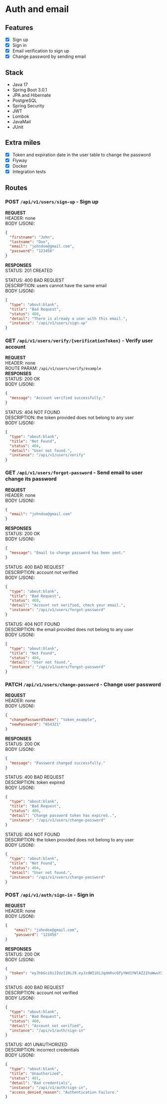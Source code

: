 # Auth and email

## Features
- [x] Sign up
- [x] Sign in
- [x] Email verification to sign up
- [x] Change password by sending email

## Stack
- Java 17
- Spring Boot 3.0.1
- JPA and Hibernate
- PostgreSQL
- Spring Security
- JWT
- Lombok
- JavaMail
- JUnit

## Extra miles
- [x] Token and expiration date in the user table to change the password
- [x] Flyway
- [x] Docker
- [x] Integration tests

## Routes

### POST `/api/v1/users/sign-up` - Sign up
**REQUEST** <br/>
HEADER: none <br/>
BODY (JSON):

```json
{
  "firstname": "John",
  "lastname": "Doe",
  "email": "johndoe@gmail.com",
  "password": "123456"
}
```
**RESPONSES** <br/>
STATUS: 201 CREATED <br/>

STATUS: 400 BAD REQUEST <br/>
DESCRIPTION: users cannot have the same email <br/>
BODY (JSON):
```json
{
  "type": "about:blank",
  "title": "Bad Request",
  "status": 400,
  "detail": "There is already a user with this email.",
  "instance": "/api/v1/users/sign-up"
}
```

### GET `/api/v1/users/verify/{verificationToken}` - Verify user account
**REQUEST** <br/>
HEADER: none <br/>
ROUTE PARAM: `/api/v1/users/verify/example` <br/>
**RESPONSES** <br/>
STATUS: 200 OK <br/>
BODY (JSON):
```json
{
  "message": "Account verified successfully."
}
```
STATUS: 404 NOT FOUND <br/>
DESCRIPTION: the token provided does not belong to any user <br/>
BODY (JSON):
```json
{
  "type": "about:blank",
  "title": "Not Found",
  "status": 404,
  "detail": "User not found.",
  "instance": "/api/v1/users/verify"
}
```

### GET `/api/v1/users/forgot-password` - Send email to user change its password
**REQUEST** <br/>
HEADER: none <br/>
BODY (JSON):

```json
{
  "email": "johndoe@gmail.com"
}
```
**RESPONSES** <br/>
STATUS: 200 OK <br/>
BODY (JSON):
```json
{
  "message": "Email to change password has been sent."
}
```
STATUS: 400 BAD REQUEST <br/>
DESCRIPTION: account not verified <br/>
BODY (JSON):
```json
{
  "type": "about:blank",
  "title": "Bad Request",
  "status": 400,
  "detail": "Account not verified, check your email.",
  "instance": "/api/v1/users/forgot-password"
}
```
STATUS: 404 NOT FOUND <br/>
DESCRIPTION: the email provided does not belong to any user <br/>
BODY (JSON):
```json
{
  "type": "about:blank",
  "title": "Not Found",
  "status": 404,
  "detail": "User not found.",
  "instance": "/api/v1/users/forgot-password"
}
```

### PATCH `/api/v1/users/change-password` - Change user password
**REQUEST** <br/>
HEADER: none <br/>
BODY (JSON):

```json
{
  "changePasswordToken": "token_example",
  "newPassword": "654321"
}
```
**RESPONSES** <br/>
STATUS: 200 OK <br/>
BODY (JSON):
```json
{
  "message": "Password changed successfully."
}
```
STATUS: 400 BAD REQUEST <br/>
DESCRIPTION: token expired <br/>
BODY (JSON):
```json
{
  "type": "about:blank",
  "title": "Bad Request",
  "status": 400,
  "detail": "Change password token has expired..",
  "instance": "/api/v1/users/change-password"
}
```
STATUS: 404 NOT FOUND <br/>
DESCRIPTION: the token provided does not belong to any user <br/>
BODY (JSON):
```json
{
  "type": "about:blank",
  "title": "Not Found",
  "status": 404,
  "detail": "User not found.",
  "instance": "/api/v1/users/change-password"
}
```

### POST `/api/v1/auth/sign-in` - Sign in
**REQUEST** <br/>
HEADER: none <br/>
BODY (JSON):
```json
{
	"email": "johndoe@gmail.com",
	"password": "123456"
}
```

**RESPONSES** <br/>
STATUS: 200 OK<br/>
BODY (JSON):
```json
{
  "token": "eyJhbGciOiJIUzI1NiJ9.eyJzdWIiOiJqdmRvcGFyYWd1YWlAZ21haWwuY29tIiwiaWF0IjoxNjk4NTI5MDMzLCJleHAiOjE2OTg2MTU0MzN9.Siww5ClIEIelSCDVSEGMCLXAUfe-ed7UykZVbxvlAiY"
}
```
STATUS: 400 BAD REQUEST<br/>
DESCRIPTION: account not verified <br/>
BODY (JSON):
```json
{
  "type": "about:blank",
  "title": "Bad Request",
  "status": 400,
  "detail": "Account not verified",
  "instance": "/api/v1/auth/sign-in"
}
```
STATUS: 401 UNAUTHORIZED<br/>
DESCRIPTION: incorrect credentials <br/>
BODY (JSON):
```json
{
  "type": "about:blank",
  "title": "Unauthorized",
  "status": 401,
  "detail": "Bad credentials",
  "instance": "/api/v1/auth/sign-in",
  "access_denied_reason": "Authentication Failure."
}
```